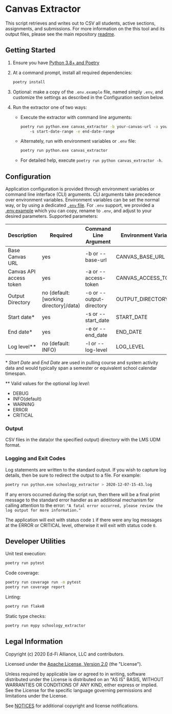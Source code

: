 # Canvas Extractor

This script retrieves and writes out to CSV all students, active sections,
assignments, and submissions. For more information on the this tool and its
output files, please see the main repository [readme](../../README.md).

## Getting Started

1. Ensure you have [Python 3.8+ and Poetry](../README.md#getting-started)
1. At a command prompt, install all required dependencies:

   ```bash
   poetry install
   ```

1. Optional: make a copy of the `.env.example` file, named simply `.env`, and
   customize the settings as described in the Configuration section below.
1. Run the extractor one of two ways:
   * Execute the extractor with command line arguments:

      ```bash
      poetry run python.exe canvas_extractor -b your-canvas-url -a your-api-token
          -s start-date-range -e end-date-range
      ```

   * Alternately, run with environment variables or `.env` file:

     ```bash
     poetry run python.exe canvas_extractor
     ```

   * For detailed help, execute `poetry run python canvas_extractor -h`.

## Configuration

Application configuration is provided through environment variables or command
line interface (CLI) arguments. CLI arguments take precedence over environment
variables. Environment variables can be set the normal way, or by using a
dedicated [`.env` file](https://pypi.org/project/python-dotenv/). For `.env`
support, we provided a [.env.example](.env.example) which you can copy, rename
to `.env`, and adjust to your desired parameters. Supported parameters:

| Description | Required | Command Line Argument | Environment Variable |
| ----------- | -------- | --------------------- | -------------------- |
| Base Canvas URL | yes | -b or --base-url | CANVAS_BASE_URL |
| Canvas API access token | yes |  -a or --access-token | CANVAS_ACCESS_TOKEN |
| Output Directory | no (default: [working directory]/data) | -o or --output-directory | OUTPUT_DIRECTORY |
| Start date* | yes | -s or --start_date | START_DATE |
| End date* | yes | -e or --end_date | END_DATE |
| Log level** | no (default: INFO) | -l or --log-level | LOG_LEVEL |

\* _Start Date_ and _End Date_ are used in pulling course and system activity
data and would typically span a semester or equivalent school calendar timespan.

\** Valid values for the optional _log level_:

* DEBUG
* INFO(default)
* WARNING
* ERROR
* CRITICAL

### Output

CSV files in the data(or the specified output) directory with the LMS UDM format.

### Logging and Exit Codes

Log statements are written to the standard output. If you wish to capture log
details, then be sure to redirect the output to a file. For example:

```bash
poetry run python.exe schoology_extractor > 2020-12-07-15-43.log
```

If any errors occurred during the script run, then there will be a final print
message to the standard error handler as an additional mechanism for calling
attention to the error: `"A fatal error occurred, please review the log output
for more information."`

The application will exit with status code `1` if there were any log messages at
the ERROR or CRITICAL level, otherwise it will exit with status code `0`.

## Developer Utilities

Unit test execution:

```bash
poetry run pytest
```

Code coverage:

```bash
poetry run coverage run -m pytest
poetry run coverage report
```

Linting:

```bash
poetry run flake8
```

Static type checks:

```bash
poetry run mypy schoology_extractor
```

## Legal Information

Copyright (c) 2020 Ed-Fi Alliance, LLC and contributors.

Licensed under the [Apache License, Version 2.0](LICENSE) (the "License").

Unless required by applicable law or agreed to in writing, software distributed
under the License is distributed on an "AS IS" BASIS, WITHOUT WARRANTIES OR
CONDITIONS OF ANY KIND, either express or implied. See the License for the
specific language governing permissions and limitations under the License.

See [NOTICES](NOTICES.md) for additional copyright and license notifications.

